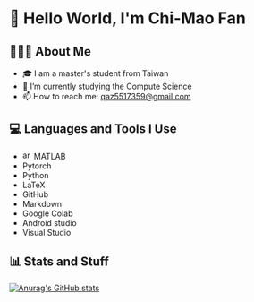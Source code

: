 # 👋 Hello World, I'm Chi-Mao Fan 

## 👨🏻‍💻  About Me 
- 🎓 I am a master's student from Taiwan
- 🌱 I’m currently studying the Compute Science
- 📫 How to reach me: qaz5517359@gmail.com


## 💻  Languages and Tools I Use
- <img src=https://i.ibb.co/556kHKc/matlab.png alt="arch" width="16" style="zoom:100%;" /> MATLAB
- Pytorch
- Python
- LaTeX
- GitHub
- Markdown
- Google Colab
- Android studio
- Visual Studio

## 📊 Stats and Stuff  
[![Anurag's GitHub stats](https://github-readme-stats.vercel.app/api?username=FanChiMao&show_icons=true&theme=radica)](https://github.com/FanChiMao/github-readme-stats)

